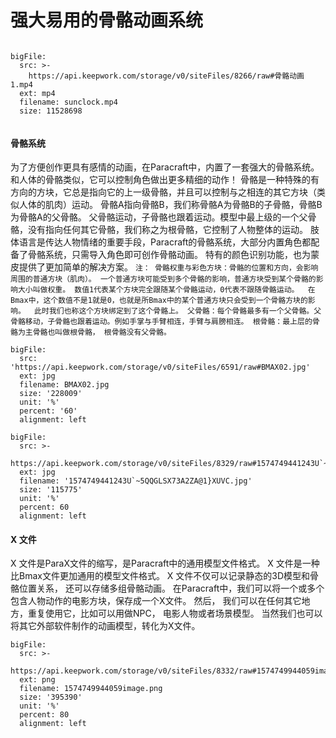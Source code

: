# 强大易用的骨骼动画系统

```@BigFile

bigFile:
  src: >-
    https://api.keepwork.com/storage/v0/siteFiles/8266/raw#骨骼动画1.mp4
  ext: mp4
  filename: sunclock.mp4
  size: 11528698
          
```

#### 骨骼系统
为了方便创作更具有感情的动画，在Paracraft中，内置了一套强大的骨骼系统。
和人体的骨骼类似，它可以控制角色做出更多精细的动作！
骨骼是一种特殊的有方向的方块，它总是指向它的上一级骨骼，并且可以控制与之相连的其它方块（类似人体的肌肉）运动。
骨骼A指向骨骼B，我们称骨骼A为骨骼B的子骨骼，骨骼B为骨骼A的父骨骼。 父骨骼运动，子骨骼也跟着运动。模型中最上级的一个父骨骼，没有指向任何其它骨骼，我们称之为根骨骼，它控制了人物整体的运动。
肢体语言是传达人物情绪的重要手段，Paracraft的骨骼系统，大部分内置角色都配备了骨骼系统，只需导入角色即可创作骨骼动画。
特有的颜色识别功能，也为蒙皮提供了更加简单的解决方案。
`注：
骨骼权重与彩色方块：骨骼的位置和方向，会影响周围的普通方块（肌肉）。
一个普通方块可能受到多个骨骼的影响，普通方块受到某个骨骼的影响大小叫做权重。
数值1代表某个方块完全跟随某个骨骼运动，0代表不跟随骨骼运动。 
在Bmax中，这个数值不是1就是0，也就是所Bmax中的某个普通方块只会受到一个骨骼方块的影响。 
此时我们也称这个方块绑定到了这个骨骼上。
父骨骼：每个骨骼最多有一个父骨骼。父骨骼移动，子骨骼也跟着运动。例如手掌与手臂相连，手臂与肩膀相连。
根骨骼：最上层的骨骼为主骨骼也叫做根骨骼， 根骨骼没有父骨骼。`


```@BigFile
bigFile:
  src: 'https://api.keepwork.com/storage/v0/siteFiles/6591/raw#BMAX02.jpg'
  ext: jpg
  filename: BMAX02.jpg
  size: '228009'
  unit: '%'
  percent: '60'
  alignment: left

```

```@BigFile
bigFile:
  src: >-
    https://api.keepwork.com/storage/v0/siteFiles/8329/raw#1574749441243U`~5QQGLSX73A2ZA@1}XUVC.jpg
  ext: jpg
  filename: '1574749441243U`~5QQGLSX73A2ZA@1}XUVC.jpg'
  size: '115775'
  unit: '%'
  percent: 60
  alignment: left

```

#### X 文件
X 文件是ParaX文件的缩写，是Paracraft中的通用模型文件格式。
X 文件是一种比Bmax文件更加通用的模型文件格式。
X 文件不仅可以记录静态的3D模型和骨骼位置关系， 还可以存储多组骨骼动画。
在Paracraft中，我们可以将一个或多个包含人物动作的电影方块，保存成一个X文件。 
然后， 我们可以在任何其它地方，重复使用它，比如可以用做NPC， 电影人物或者场景模型。
当然我们也可以将其它外部软件制作的动画模型，转化为X文件。
 
 
 
```@BigFile
bigFile:
  src: >-
    https://api.keepwork.com/storage/v0/siteFiles/8332/raw#1574749944059image.png
  ext: png
  filename: 1574749944059image.png
  size: '395390'
  unit: '%'
  percent: 80
  alignment: left

```